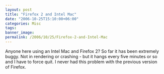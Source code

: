 ```yaml
---
layout: post
title: "Firefox 2 and Intel Mac"
date: "2006-10-25T15:10:00+06:00"
categories: Misc 
tags: 
banner_image: 
permalink: /2006/10/25/Firefox-2-and-Intel-Mac
---
```


Anyone here using an Intel Mac and Firefox 2? So far it has been extremely buggy. Not in rendering or crashing - but it hangs every five minutes or so and I have to force quit. I never had this problem with the previous version of Firefox.